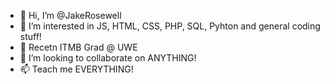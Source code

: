 - 👋 Hi, I’m @JakeRosewell
- 👀 I’m interested in JS, HTML, CSS, PHP, SQL, Pyhton and general coding stuff!
- 🌱 Recetn ITMB Grad @ UWE
- 💞️ I’m looking to collaborate on ANYTHING!
- 📫 Teach me EVERYTHING!


